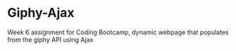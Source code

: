 # Giphy-Ajax
Week 6 assignment for Coding Bootcamp, dynamic webpage that populates from the giphy API using Ajax
